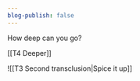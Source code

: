 ```yaml
---
blog-publish: false
---
```

How deep can you go? 

[[T4 Deeper]]

![[T3 Second transclusion|Spice it up]]